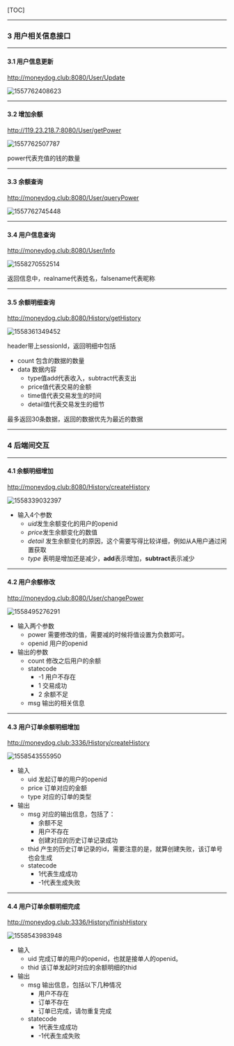 [TOC]

---

### 3 用户相关信息接口

---

#### 3.1 用户信息更新

http://moneydog.club:8080/User/Update

![1557762408623](C:\Users\wakaka\AppData\Roaming\Typora\typora-user-images\1557762408623.png)



---

#### 3.2 增加余额

http://119.23.218.7:8080/User/getPower

![1557762507787](C:\Users\wakaka\AppData\Roaming\Typora\typora-user-images\1557762507787.png)

power代表充值的钱的数量

---

#### 3.3 余额查询

http://moneydog.club:8080/User/queryPower

![1557762745448](C:\Users\wakaka\AppData\Roaming\Typora\typora-user-images\1557762745448.png)

---

#### 3.4 用户信息查询

http://moneydog.club:8080/User/Info

![1558270552514](C:\Users\wakaka\AppData\Roaming\Typora\typora-user-images\1558270552514.png)

返回信息中，realname代表姓名，falsename代表昵称

---

#### 3.5 余额明细查询

http://moneydog.club:8080/History/getHistory

![1558361349452](C:\Users\wakaka\AppData\Roaming\Typora\typora-user-images\1558361349452.png)

header带上sessionId，返回明细中包括

- count	包含的数据的数量
- data          数据内容
  - type值add代表收入，subtract代表支出
  - price值代表交易的金额
  - time值代表交易发生的时间
  - detail值代表交易发生的细节

最多返回30条数据，返回的数据优先为最近的数据

---

### 4 后端间交互

---

#### 4.1 余额明细增加

http://moneydog.club:8080/History/createHistory

![1558339032397](C:\Users\wakaka\AppData\Roaming\Typora\typora-user-images\1558339032397.png)

- 输入4个参数
  - *uid*发生余额变化的用户的openid
  - *price*发生余额变化的数值
  - *detail* 发生余额变化的原因，这个需要写得比较详细，例如从A用户通过闲置获取
  - *type* 表明是增加还是减少，**add**表示增加，**subtract**表示减少 

---

#### 4.2 用户余额修改

http://moneydog.club:8080/User/changePower

![1558495276291](C:\Users\wakaka\AppData\Roaming\Typora\typora-user-images\1558495276291.png)

- 输入两个参数
  - power 需要修改的值，需要减的时候将值设置为负数即可。
  - openid 用户的openid
- 输出的参数
  - count 修改之后用户的余额
  - statecode
    - -1 用户不存在
    - 1 交易成功
    - 2 余额不足
  - msg 输出的相关信息

---

#### 4.3 用户订单余额明细增加

http://moneydog.club:3336/History/createHistory

![1558543555950](C:\Users\wakaka\AppData\Roaming\Typora\typora-user-images\1558543555950.png)

- 输入
  - uid 发起订单的用户的openid
  - price 订单对应的金额
  - type 对应的订单的类型
- 输出
  - msg 对应的输出信息，包括了：
    - 余额不足
    - 用户不存在
    - 创建对应的历史订单记录成功
  - thid 产生的历史订单记录的id，需要注意的是，就算创建失败，该订单号也会生成
  - statecode 
    - 1代表生成成功
    - -1代表生成失败

---

#### 4.4 用户订单余额明细完成

http://moneydog.club:3336/History/finishHistory

![1558543983948](C:\Users\wakaka\AppData\Roaming\Typora\typora-user-images\1558543983948.png)

- 输入
  - uid 完成订单的用户的openid，也就是接单人的openid。
  - thid 该订单发起时对应的余额明细的thid
- 输出
  - msg 输出信息，包括以下几种情况
    - 用户不存在
    - 订单不存在
    - 订单已完成，请勿重复完成
  - statecode 
    - 1代表生成成功
    - -1代表生成失败